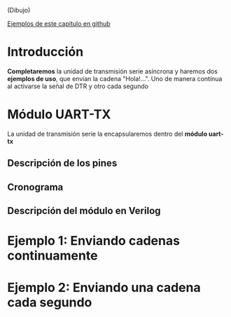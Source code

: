 (Dibujo)

[Ejemplos de este capítulo en github](https://github.com/Obijuan/open-fpga-verilog-tutorial/tree/master/tutorial/T24-uart-tx)

# Introducción
**Completaremos** la unidad de transmisión serie asíncrona y haremos dos **ejemplos de uso**, que envían la cadena "Hola!...". Uno de manera contínua al activarse la señal de DTR y otro cada segundo

# Módulo UART-TX

La unidad de transmisión serie la encapsularemos dentro del **módulo uart-tx**

## Descripción de los pines

## Cronograma

## Descripción del módulo en Verilog

# Ejemplo 1: Enviando cadenas continuamente
# Ejemplo 2: Enviando una cadena cada segundo

